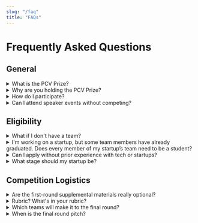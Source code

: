 ```yaml
---
slug: "/faq"
title: "FAQs"
---
```


# Frequently Asked Questions

## General
<details>
    <summary>What is the PCV Prize?</summary>
    The PCV Prize is a new annual competition where student teams can pitch a climate tech startup concept for a chance at place awards and VC introductions, as well as mentorship and publicity opportunities.
    <br>
</details>
<details>
    <summary>Why are you holding the PCV Prize?</summary>
    To spur climate innovation, we need more human capital going into the space. The PCV Prize serves as a hands-on testing ground for students to dive into climate tech. 
    <br>
</details>
<details>
    <summary>How do I participate?</summary>
    1. 
    <a 
        target="_blank"
        rel="noreferrer noopener"
        href="http://tinyurl.com/PCVPrizeS21"
    >
        Register as an individual
    </a>
    to attend speaker events and get updates on everything related to the PCV Prize. (DUE DATE FOR 2022 TBA)
    <br>
    2.
    <a 
        target="_blank"
        rel="noreferrer noopener"
        href="http://tinyurl.com/PCVPrizeTeamRegistration"
    >
        Register your team
    </a>
    (DUE DATE FOR 2022 TBA)
    <br>
    3. Put together your deck, record a 5-minute pitch, and then
    <a 
        target="_blank"
        rel="noreferrer noopener"
        href="http://tinyurl.com/PCVPrizeSubmission"
    >
    submit your first-round pitch!
    </a>
    (DUE DATE FOR 2022 TBA)
</details>

<details>
    <summary>Can I attend speaker events without competing?</summary>
    Yes! Our panels and events are open to the public. If you want to attend, make sure to fill out the individual conference registration form! There will be a checkbox list with all the events.
    <br>
</details>


## Eligibility

<details>
    <summary>What if I don't have a team?</summary>
    No worries! We're holding a team formation event directly after our opening keynote. Make sure to register as an individual if you are interested in finding a team through this event. Students do not have to be US citizens and non-Penn students do not need to be studying at US colleges or universities.
</details>

<details>
    <summary>I'm working on a startup, but some team members have already graduated. Does every member of my startup’s team need to be a student?</summary>
    Nope! It’s perfectly fine if you have non-students in your startup. However, only students are allowed to compete in the PCV Prize, so only they can register and pitch.
    <br/>
    Furthermore, if you are an incorporated startup, at least one of the students presenting must be an owner / managing member listed in the articles of incorporation. No interns presenting for established companies :).
</details>

<details>
    <summary>Can I apply without prior experience with tech or startups?</summary>
    Definitely! We strongly encourage anyone interested in the entrepreneurship or climate action to apply. There are no requirements for what a successful PCV Prize team will look like, and we will be hosting workshops to help teams build and strengthen their startup ideas. 
</details>

<details>
    <summary>What stage should my startup be?</summary>
    Early stage - anywhere from just an idea to a working prototype. Importantly, teams must have less than 15K in external funding. As much as we would love to support great and growing climate startups, we’re focused on encouraging new students to enter the scene.
</details>

## Competition Logistics

<details>
    <summary>Are the first-round supplemental materials really optional?</summary>
    Yup! There aren't any bonus points in our rubric for supplemental materials.
</details>

<details>
    <summary>Rubric? What's in your rubric?</summary>
    For first-round submissions, our rubric is focused on feasibility, potential environmental impact, and financial viability.
</details>

<details>
    <summary>Which teams will make it to the final round?</summary>
    The top two teams from each track will be given the opportunity to pitch in the final round for a shot at the first, second, and third place prizes. That's 10 teams: 8 rockstar University teams and 2 standout High School teams.
</details>

<details>
    <summary>When is the final round pitch?</summary>
    Final pitches happen during our closing ceremony on (DUE DATE FOR 2022 TBA). Come hang!
</details>